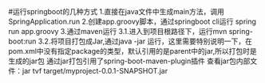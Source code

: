 #运行springboot的几种方式
1.直接在java文件中生成main方法，调用SpringApplication.run
2.创建app.groovy脚本，通过springboot cli运行  spring run app.groovy
3.通过maven运行
	3.1.进入到项目根路径下，运行mvn spring-boot:run
	3.2.将项目打包成Jar,通过java -jar 运行，这里需要特别说明一下，在pom.xml中没有指定package的类型，默认引用的是parent中的jar,所以打包时是生成的jar包
通过jar打包引用了spring-boot-maven-plugin插件
查看jar包内部文件：jar tvf target/myproject-0.0.1-SNAPSHOT.jar